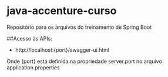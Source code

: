 # java-accenture-curso
Repositório para os arquivos do treinamento de Spring Boot


##Acesso às APIs:
* http://localhost:{port}/swagger-ui.html

Onde {port} está definida na propriedade server.port no arquivo application.properties
